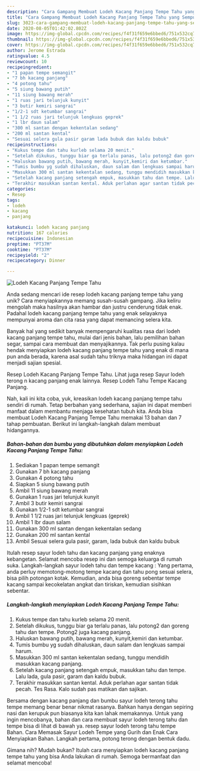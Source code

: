 ```yaml
---
description: "Cara Gampang Membuat Lodeh Kacang Panjang Tempe Tahu yang Sempurna"
title: "Cara Gampang Membuat Lodeh Kacang Panjang Tempe Tahu yang Sempurna"
slug: 3023-cara-gampang-membuat-lodeh-kacang-panjang-tempe-tahu-yang-sempurna
date: 2020-08-05T01:42:02.802Z
image: https://img-global.cpcdn.com/recipes/f4f31f659e6bbed6/751x532cq70/lodeh-kacang-panjang-tempe-tahu-foto-resep-utama.jpg
thumbnail: https://img-global.cpcdn.com/recipes/f4f31f659e6bbed6/751x532cq70/lodeh-kacang-panjang-tempe-tahu-foto-resep-utama.jpg
cover: https://img-global.cpcdn.com/recipes/f4f31f659e6bbed6/751x532cq70/lodeh-kacang-panjang-tempe-tahu-foto-resep-utama.jpg
author: Jerome Estrada
ratingvalue: 4.5
reviewcount: 10
recipeingredient:
- "1 papan tempe semangit"
- "7 bh kacang panjang"
- "4 potong tahu"
- "5 siung bawang putih"
- "11 siung bawang merah"
- "1 ruas jari telunjuk kunyit"
- "3 butir kemiri sangrai"
- "1/2-1 sdt ketumbar sangrai"
- "1 1/2 ruas jari telunjuk lengkuas geprek"
- "1 lbr daun salam"
- "300 ml santan dengan kekentalan sedang"
- "200 ml santan kental"
- "Sesuai selera gula pasir garam lada bubuk dan kaldu bubuk"
recipeinstructions:
- "Kukus tempe dan tahu kurleb selama 20 menit."
- "Setelah dikukus, tunggu biar ga terlalu panas, lalu potong2 dan goreng tahu dan tempe. Potong2 juga kacang panjang."
- "Haluskan bawang putih, bawang merah, kunyit,kemiri dan ketumbar."
- "Tumis bumbu yg sudah dihaluskan, daun salam dan lengkuas sampai harum."
- "Masukkan 300 ml santan kekentalan sedang, tunggu mendidih masukkan kacang panjang."
- "Setelah kacang panjang setengah empuk, masukkan tahu dan tempe. Lalu lada, gula pasir, garam dan kaldu bubuk."
- "Terakhir masukkan santan kental. Aduk perlahan agar santan tidak pecah. Tes Rasa. Kalo sudah pas matikan dan sajikan."
categories:
- Resep
tags:
- lodeh
- kacang
- panjang

katakunci: lodeh kacang panjang 
nutrition: 167 calories
recipecuisine: Indonesian
preptime: "PT37M"
cooktime: "PT37M"
recipeyield: "2"
recipecategory: Dinner

---
```



![Lodeh Kacang Panjang Tempe Tahu](https://img-global.cpcdn.com/recipes/f4f31f659e6bbed6/751x532cq70/lodeh-kacang-panjang-tempe-tahu-foto-resep-utama.jpg)

Anda sedang mencari ide resep lodeh kacang panjang tempe tahu yang unik? Cara menyiapkannya memang susah-susah gampang. Jika keliru mengolah maka hasilnya akan hambar dan justru cenderung tidak enak. Padahal lodeh kacang panjang tempe tahu yang enak selayaknya mempunyai aroma dan cita rasa yang dapat memancing selera kita.

Banyak hal yang sedikit banyak mempengaruhi kualitas rasa dari lodeh kacang panjang tempe tahu, mulai dari jenis bahan, lalu pemilihan bahan segar, sampai cara membuat dan menyajikannya. Tak perlu pusing kalau hendak menyiapkan lodeh kacang panjang tempe tahu yang enak di mana pun anda berada, karena asal sudah tahu triknya maka hidangan ini dapat menjadi sajian spesial.

Resep Lodeh Kacang Panjang Tempe Tahu. Lihat juga resep Sayur lodeh terong n kacang panjang enak lainnya. Resep Lodeh Tahu Tempe Kacang Panjang.


Nah, kali ini kita coba, yuk, kreasikan lodeh kacang panjang tempe tahu sendiri di rumah. Tetap berbahan yang sederhana, sajian ini dapat memberi manfaat dalam membantu menjaga kesehatan tubuh kita. Anda bisa membuat Lodeh Kacang Panjang Tempe Tahu memakai 13 bahan dan 7 tahap pembuatan. Berikut ini langkah-langkah dalam membuat hidangannya.

<!--inarticleads1-->

##### Bahan-bahan dan bumbu yang dibutuhkan dalam menyiapkan Lodeh Kacang Panjang Tempe Tahu:

1. Sediakan 1 papan tempe semangit
1. Gunakan 7 bh kacang panjang
1. Gunakan 4 potong tahu
1. Siapkan 5 siung bawang putih
1. Ambil 11 siung bawang merah
1. Gunakan 1 ruas jari telunjuk kunyit
1. Ambil 3 butir kemiri sangrai
1. Gunakan 1/2-1 sdt ketumbar sangrai
1. Ambil 1 1/2 ruas jari telunjuk lengkuas (geprek)
1. Ambil 1 lbr daun salam
1. Gunakan 300 ml santan dengan kekentalan sedang
1. Gunakan 200 ml santan kental
1. Ambil Sesuai selera gula pasir, garam, lada bubuk dan kaldu bubuk


Itulah resep sayur lodeh tahu dan kacang panjang yang enaknya kebangetan. Selamat mencoba resep ini dan semoga keluarga di rumah suka. Langkah-langkah sayur lodeh tahu dan tempe kacang : Yang pertama, anda perluy memotong-motong tempe kacang dan tahu pong sesuai selera, bisa pilih potongan kotak. Kemudian, anda bisa goreng sebentar tempe kacang sampai kecokelatan angkat dan tiriskan, kemudian sisihkan sebentar. 

<!--inarticleads2-->

##### Langkah-langkah menyiapkan Lodeh Kacang Panjang Tempe Tahu:

1. Kukus tempe dan tahu kurleb selama 20 menit.
1. Setelah dikukus, tunggu biar ga terlalu panas, lalu potong2 dan goreng tahu dan tempe. Potong2 juga kacang panjang.
1. Haluskan bawang putih, bawang merah, kunyit,kemiri dan ketumbar.
1. Tumis bumbu yg sudah dihaluskan, daun salam dan lengkuas sampai harum.
1. Masukkan 300 ml santan kekentalan sedang, tunggu mendidih masukkan kacang panjang.
1. Setelah kacang panjang setengah empuk, masukkan tahu dan tempe. Lalu lada, gula pasir, garam dan kaldu bubuk.
1. Terakhir masukkan santan kental. Aduk perlahan agar santan tidak pecah. Tes Rasa. Kalo sudah pas matikan dan sajikan.


Bersama dengan kacang panjang dan bumbu sayur lodeh terong tahu tempe memang benar benar nikmat rasanya. Bahkan hanya dengan sepiring nasi dan kerupuk pun biasanya kita kan lahak memakannya. Untuk yang ingin mencobanya, bahan dan cara membuat sayur lodeh terong tahu dan tempe bisa di lihat di bawah ya. resep sayur lodeh terong tahu tempe Bahan. Cara Memasak Sayur Lodeh Tempe yang Gurih dan Enak Cara Menyiapkan Bahan. Langkah pertama, potong terong dengan bentuk dadu. 

Gimana nih? Mudah bukan? Itulah cara menyiapkan lodeh kacang panjang tempe tahu yang bisa Anda lakukan di rumah. Semoga bermanfaat dan selamat mencoba!
